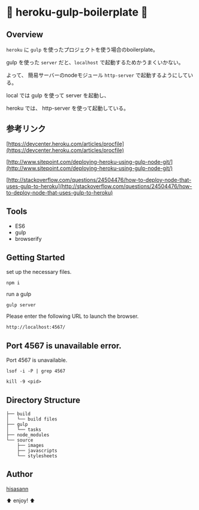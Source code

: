 :lipstick: heroku-gulp-boilerplate :lipstick:
===============

## Overview

`heroku` に `gulp` を使ったプロジェクトを使う場合のboilerplate。

gulp を使った `server` だと、`localhost` で起動するためかうまくいかない。

よって、 簡易サーバーのnodeモジュール `http-server` で起動するようにしている。

local では gulp を使って server を起動し、

heroku では、 http-server を使って起動している。

## 参考リンク

[https://devcenter.heroku.com/articles/procfile](https://devcenter.heroku.com/articles/procfile)

[http://www.sitepoint.com/deploying-heroku-using-gulp-node-git/](http://www.sitepoint.com/deploying-heroku-using-gulp-node-git/)

[http://stackoverflow.com/questions/24504476/how-to-deploy-node-that-uses-gulp-to-heroku](http://stackoverflow.com/questions/24504476/how-to-deploy-node-that-uses-gulp-to-heroku)

## Tools

* ES6
* gulp
* browserify

## Getting Started

set up the necessary files.

    npm i

run a gulp

    gulp server

Please enter the following URL to launch the browser.

    http://localhost:4567/

## Port 4567 is unavailable error.

Port 4567 is unavailable.

    lsof -i -P | grep 4567

    kill -9 <pid>

## Directory Structure

    ├── build
    │   └── build files
    ├── gulp
    │   └── tasks
    ├── node_modules
    └── source
        ├── images
        ├── javascripts
        └── stylesheets

## Author

[hisasann](https://github.com/hisasann)

:arrow_up: enjoy! :arrow_up:
